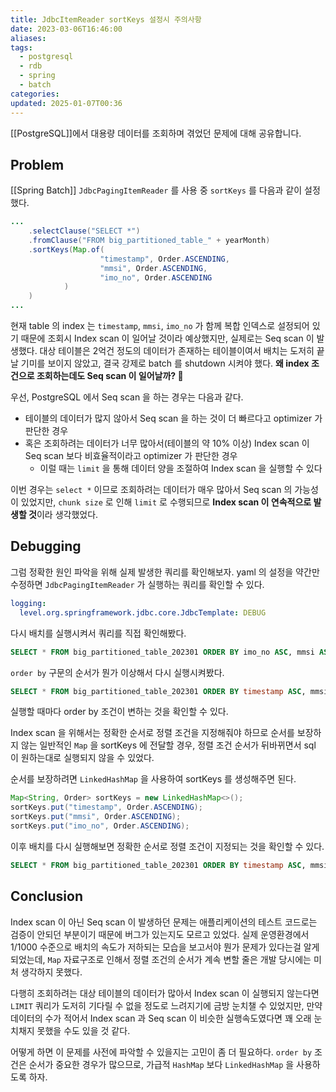 ```yaml
---
title: JdbcItemReader sortKeys 설정시 주의사항
date: 2023-03-06T16:46:00
aliases: 
tags:
  - postgresql
  - rdb
  - spring
  - batch
categories: 
updated: 2025-01-07T00:36
---
```


[[PostgreSQL]]에서  대용량 데이터를 조회하며 겪었던 문제에 대해 공유합니다.

## Problem

[[Spring Batch]] `JdbcPagingItemReader` 를 사용 중 `sortKeys` 를 다음과 같이 설정했다.

```java
...
	.selectClause("SELECT *")
	.fromClause("FROM big_partitioned_table_" + yearMonth)
	.sortKeys(Map.of(
					"timestamp", Order.ASCENDING,
					"mmsi", Order.ASCENDING,
					"imo_no", Order.ASCENDING
			)
	)
...
```

현재 table 의 index 는 `timestamp`, `mmsi`, `imo_no` 가 함께 복합 인덱스로 설정되어 있기 때문에 조회시 Index scan 이 일어날 것이라 예상했지만, 실제로는 Seq scan 이 발생했다. 대상 테이블은 2억건 정도의 데이터가 존재하는 테이블이여서 배치는 도저히 끝날 기미를 보이지 않았고, 결국 강제로 batch 를 shutdown 시켜야 했다. **왜 index 조건으로 조회하는데도 Seq scan 이 일어날까? 🤔**

우선, PostgreSQL 에서 Seq scan 을 하는 경우는 다음과 같다.

- 테이블의 데이터가 많지 않아서 Seq scan 을 하는 것이 더 빠르다고 optimizer 가 판단한 경우
- 혹은 조회하려는 데이터가 너무 많아서(테이블의 약 10% 이상) Index scan 이 Seq scan 보다 비효율적이라고 optimizer 가 판단한 경우
	- 이럴 때는 `limit` 을 통해 데이터 양을 조절하여 Index scan 을 실행할 수 있다

이번 경우는 `select *` 이므로 조회하려는 데이터가 매우 많아서 Seq scan 의 가능성이 있었지만, `chunk size` 로 인해 `limit` 로 수행되므로 **Index scan 이 연속적으로 발생할 것**이라 생각했었다.

## Debugging

그럼 정확한 원인 파악을 위해 실제 발생한 쿼리를 확인해보자. yaml 의 설정을 약간만 수정하면 `JdbcPagingItemReader` 가 실행하는 쿼리를 확인할 수 있다.

```yaml
logging:
  level.org.springframework.jdbc.core.JdbcTemplate: DEBUG
 ```

다시 배치를 실행시켜서 쿼리를 직접 확인해봤다.

```sql
SELECT * FROM big_partitioned_table_202301 ORDER BY imo_no ASC, mmsi ASC, timestamp ASC LIMIT 1000
```

`order by` 구문의 순서가 뭔가 이상해서 다시 실행시켜봤다.

```sql
SELECT * FROM big_partitioned_table_202301 ORDER BY timestamp ASC, mmsi ASC, imo_no ASC LIMIT 1000
```

실행할 때마다 order by 조건이 변하는 것을 확인할 수 있다.

Index scan 을 위해서는 정확한 순서로 정렬 조건을 지정해줘야 하므로 순서를 보장하지 않는 일반적인 `Map` 을 sortKeys 에 전달할 경우, 정렬 조건 순서가 뒤바뀌면서 sql 이 원하는대로 실행되지 않을 수 있었다.

순서를 보장하려면 `LinkedHashMap` 을 사용하여 sortKeys 를 생성해주면 된다.

```java
Map<String, Order> sortKeys = new LinkedHashMap<>();
sortKeys.put("timestamp", Order.ASCENDING);
sortKeys.put("mmsi", Order.ASCENDING);
sortKeys.put("imo_no", Order.ASCENDING);
```

이후 배치를 다시 실행해보면 정확한 순서로 정렬 조건이 지정되는 것을 확인할 수 있다.

```sql
SELECT * FROM big_partitioned_table_202301 ORDER BY timestamp ASC, mmsi ASC, imo_no ASC LIMIT 1000
```

## Conclusion

Index scan 이 아닌 Seq scan 이 발생하던 문제는 애플리케이션의 테스트 코드로는 검증이 안되던 부분이기 때문에 버그가 있는지도 모르고 있었다. 실제 운영환경에서 1/1000 수준으로 배치의 속도가 저하되는 모습을 보고서야 뭔가 문제가 있다는걸 알게 되었는데, `Map` 자료구조로 인해서 정렬 조건의 순서가 계속 변할 줄은 개발 당시에는 미처 생각하지 못했다.

다행히 조회하려는 대상 테이블의 데이터가 많아서 Index scan 이 실행되지 않는다면 `LIMIT` 쿼리가 도저히 기다릴 수 없을 정도로 느려지기에 금방 눈치챌 수 있었지만, 만약 데이터의 수가 적어서 Index scan 과 Seq scan 이 비슷한 실행속도였다면 꽤 오래 눈치채지 못했을 수도 있을 것 같다.

어떻게 하면 이 문제를 사전에 파악할 수 있을지는 고민이 좀 더 필요하다. `order by` 조건은 순서가 중요한 경우가 많으므로, 가급적 `HashMap` 보다 `LinkedHashMap` 을 사용하도록 하자.
